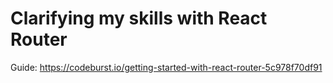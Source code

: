 # Clarifying my skills with React Router

Guide:
https://codeburst.io/getting-started-with-react-router-5c978f70df91
